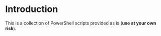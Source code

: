 # Introduction 
This is a collection of PowerShell scripts provided as is (**use at your own risk**).